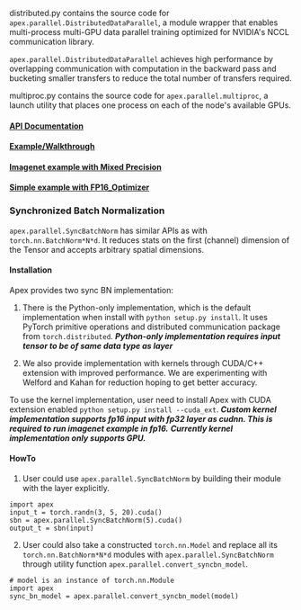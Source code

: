 distributed.py contains the source code for `apex.parallel.DistributedDataParallel`, a module wrapper that enables multi-process multi-GPU data parallel training optimized for NVIDIA's NCCL communication library.

`apex.parallel.DistributedDataParallel` achieves high performance by overlapping communication with
computation in the backward pass and bucketing smaller transfers to reduce the total number of
transfers required.

multiproc.py contains the source code for `apex.parallel.multiproc`, a launch utility that places one process on each of the node's available GPUs.

#### [API Documentation](https://nvidia.github.io/apex/parallel.html)

#### [Example/Walkthrough](https://github.com/NVIDIA/apex/tree/master/examples/distributed)

#### [Imagenet example with Mixed Precision](https://github.com/NVIDIA/apex/tree/master/examples/imagenet)

#### [Simple example with FP16_Optimizer](https://github.com/NVIDIA/apex/tree/master/examples/FP16_Optimizer_simple/distributed_apex)

### Synchronized Batch Normalization

`apex.parallel.SyncBatchNorm` has similar APIs as with `torch.nn.BatchNorm*N*d`.
It reduces stats on the first (channel) dimension of the Tensor and accepts
arbitrary spatial dimensions.

#### Installation

Apex provides two sync BN implementation:

1. There is the Python-only implementation, which is the default implementation
when install with `python setup.py install`.
It uses PyTorch primitive operations and distributed communication package from
`torch.distributed`.
**_Python-only implementation requires input tensor to be of same data type as
layer_**

2. We also provide implementation with kernels through CUDA/C++ extension with
improved performance. We are experimenting with Welford and Kahan for reduction
hoping to get better accuracy.

To use the kernel implementation, user need to install Apex with CUDA extension
enabled `python setup.py install --cuda_ext`.
**_Custom kernel implementation supports fp16 input with fp32 layer as cudnn.
This is required to run imagenet example in fp16._**
**_Currently kernel implementation only supports GPU._**

#### HowTo

1. User could use `apex.parallel.SyncBatchNorm` by building their module with
the layer explicitly.

```
import apex
input_t = torch.randn(3, 5, 20).cuda()
sbn = apex.parallel.SyncBatchNorm(5).cuda()
output_t = sbn(input)
```

2. User could also take a constructed `torch.nn.Model` and replace all its `torch.nn.BatchNorm*N*d` modules with `apex.parallel.SyncBatchNorm` through utility function `apex.parallel.convert_syncbn_model`.

```
# model is an instance of torch.nn.Module
import apex
sync_bn_model = apex.parallel.convert_syncbn_model(model)
```
